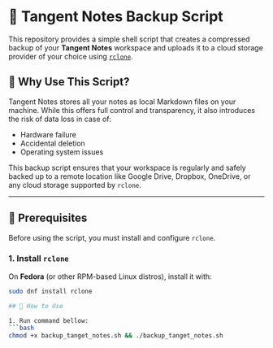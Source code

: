 # 🐧 Tangent Notes Backup Script

This repository provides a simple shell script that creates a compressed backup of your **Tangent Notes** workspace and uploads it to a cloud storage provider of your choice using [`rclone`](https://rclone.org/).

## 📝 Why Use This Script?

Tangent Notes stores all your notes as local Markdown files on your machine. While this offers full control and transparency, it also introduces the risk of data loss in case of:

- Hardware failure
- Accidental deletion
- Operating system issues

This backup script ensures that your workspace is regularly and safely backed up to a remote location like Google Drive, Dropbox, OneDrive, or any cloud storage supported by `rclone`.

---

## 🔧 Prerequisites

Before using the script, you must install and configure `rclone`.

### 1. Install `rclone`

On **Fedora** (or other RPM-based Linux distros), install it with:

```bash
sudo dnf install rclone

## 🚀 How to Use

1. Run command bellow:
```bash
chmod +x backup_tanget_notes.sh && ./backup_tanget_notes.sh
